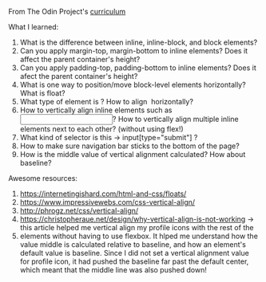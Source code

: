 From The Odin Project's [curriculum](http://www.theodinproject.com/courses/web-development-101/lessons/html-css)

What I learned:

1. What is the difference between inline, inline-block, and block elements?
2. Can you apply margin-top, margin-bottom to inline elements? Does it affect the parent container's height?
3. Can you apply padding-top, padding-bottom to inline elements? Does it afect the parent container's height?
4. What is one way to position/move block-level elements horizontally? What is float?
5. What type of element is <img>? How to align <img> horizontally?
6. How to vertically align inline elements such as <input/>? How to vertically align multiple inline elements next to each other? (without using flex!)
7. What kind of selector is this -> input[type="submit"] ?
8. How to make sure navigation bar sticks to the bottom of the page?
9. How is the middle value of vertical alignment calculated? How about baseline?

Awesome resources:
1. https://internetingishard.com/html-and-css/floats/
2. https://www.impressivewebs.com/css-vertical-align/
3. http://phrogz.net/css/vertical-align/
4. https://christopheraue.net/design/why-vertical-align-is-not-working 
    -> this article helped me vertical align my profile icons with the rest of the <li> elements without having to use flexbox. It hlped me understand how the value middle is calculated relative to baseline, and how an element's default value is baseline. Since I did not set a vertical alignment value for profile icon, it had pushed the baseline far past the default center, which meant that the middle line was also pushed down!